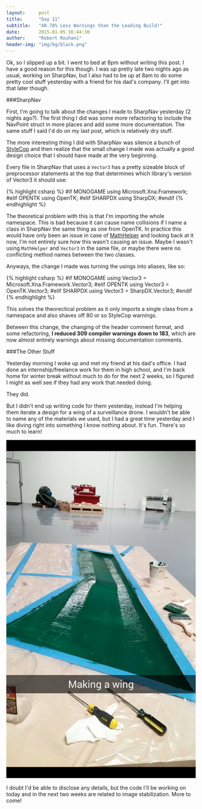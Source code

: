 ```yaml
---
layout:     post
title:      "Day 11"
subtitle:   "40.78% Less Warnings than the Leading Build!"
date:       2015-01-05 16:44:30
author:     "Robert Rouhani"
header-img: "img/bg/black.png"
---
```


Ok, so I slipped up a bit. I went to bed at 8pm without writing this post. I
have a good reason for this though. I was up pretty late two nights ago as
usual, working on SharpNav, but I also had to be up at 8am to do some pretty
cool stuff yesterday with a friend for his dad's company. I'll get into that
later though.

###SharpNav

First, I'm going to talk about the changes I made to SharpNav yesterday (2
nights ago?). The first thing I did was some more refactoring to include the
NavPoint struct in more places and add some more documentation. The same stuff
I said I'd do on my last post, which is relatively dry stuff.

The more interesting thing I did with SharpNav was silence a bunch of
[StyleCop][1] and then realize that the small change I made was actually a
good design choice that I should have made at the very beginning.

Every file in SharpNav that uses a `Vector3` has a pretty sizeable block of
preprocessor statements at the top that determines which library's version of
Vector3 it should use:

{% highlight csharp %}
#if MONOGAME
using Microsoft.Xna.Framework;
#elif OPENTK
using OpenTK;
#elif SHARPDX
using SharpDX;
#endif
{% endhighlight %}

The theoretical problem with this is that I'm importing the whole namespace.
This is bad because it can cause name collisions if I name a class in SharpNav
the same thing as one from OpenTK. In practice this would have only been an
issue in case of [MathHelper][2] and looking back at it now, I'm not entirely
sure how this wasn't causing an issue. Maybe I wasn't using `MathHelper` and
`Vector3` in the same file, or maybe there were no conflicting method names
between the two classes.

Anyways, the change I made was turning the usings into aliases, like so:

{% highlight csharp %}
#if MONOGAME
using Vector3 = Microsoft.Xna.Framework.Vector3;
#elif OPENTK
using Vector3 = OpenTK.Vector3;
#elif SHARPDX
using Vector3 = SharpDX.Vector3;
#endif
{% endhighlight %}

This solves the theorectical problem as it only imports a single class from a
namespace and also shaves off 80 or so StyleCop warnings.

Between this change, the changing of the header comment format, and some
refactoring, **I reduced 309 compiler warnings down to 183**, which are now
almost entirely warnings about missing documentation comments.

###The Other Stuff

Yesterday morning I woke up and met my friend at his dad's office. I had done
an internship/freelance work for them in high school, and I'm back home for
winter break without much to do for the next 2 weeks, so I figured I might as
well see if they had any work that needed doing.

They did.

But I didn't end up writing code for them yesterday, instead I'm helping them
iterate a design for a wing of a surveillance drone. I wouldn't be able to
name any of the materials we used, but I had a great time yesterday and I like
diving right into something I know nothing about. It's fun. There's so much to
learn!

![SnapChat](/img/post/day11/Screenshot_2015-01-06-05-51-36.jpg)

I doubt I'd be able to disclose any details, but the code I'll be working on
today and in the next two weeks are related to image stabilization. More to
come!


[1]: https://stylecop.codeplex.com/
[2]: https://github.com/Robmaister/SharpNav/blob/master/SharpNav/MathHelper.cs
